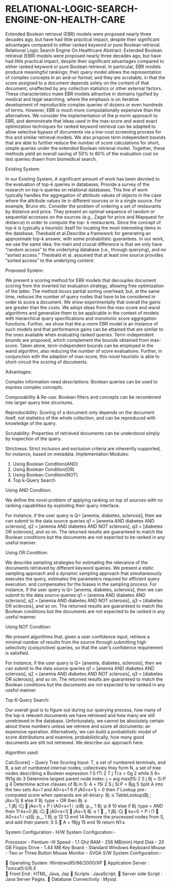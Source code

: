 # RELATIONAL-LOGIC-SEARCH-ENGINE-ON-HEALTH-CARE
Extended Boolean retrieval (EBR) models were proposed nearly three decades ago, but have had little practical impact, despite their significant advantages compared to either ranked keyword or pure Boolean retrieval. 
Relational Logic Search Engine On Healthcare 
Abstract:
Extended Boolean retrieval (EBR) models were proposed nearly three decades ago, but have had little practical impact, despite their significant advantages compared to either ranked keyword or pure Boolean retrieval. In particular, EBR models produce meaningful rankings; their query model allows the representation of complex concepts in an and–or format; and they are scrutable, in that the score assigned to a document depends solely on the content of that document, unaffected by any collection statistics or other external factors. These characteristics make EBR models attractive in domains typified by medical and legal searching, where the emphasis is on iterative development of reproducible complex queries of dozens or even hundreds of terms. However, EBR is much more computationally expensive than the alternatives. We consider the implementation of the p-norm approach to EBR, and demonstrate that ideas used in the max-score and wand exact optimization techniques for ranked keyword retrieval can be adapted to allow selective bypass of documents via a low-cost screening process for this and similar retrieval models. We also propose term independent bounds that are able to further reduce the number of score calculations for short, simple queries under the extended Boolean retrieval model. Together, these methods yield an overall saving of 50% to 80% of the evaluation cost on test queries drawn from biomedical search.

Existing System:

In our Existing System, A significant amount of work has been devoted to the evaluation of top-k queries in databases. Provide a survey of the research on top-k queries on relational databases. This line of work typically handles the aggregation of attribute values of objects in the case where the attribute values lie in different sources or in a single source. For example, Bruno etc. Consider the problem of ordering a set of restaurants by distance and price. They present an optimal sequence of random or sequential accesses on the sources (e.g., Zagat for price and Mapquest for distance) in order to compute the top- k restaurants. Since the concept of top-k is typically a heuristic itself for locating the most interesting items in the database, Theobald et al.Describe a framework for generating an approximate top-k answer, with some probabilistic guarantees. In our work, we use the same idea; the main and crucial difference is that we only have “random access” to the underlying database (i.e., through querying), and no “sorted access.” Theobald et al. assumed that at least one source provides “sorted access” to the underlying content.


Proposed System:

We present a scoring method for EBR models that decouples document scoring from the inverted list evaluation strategy, allowing free optimization of the latter. The method incurs partial sorting overhead, but, at the same time, reduces the number of query nodes that have to be considered in order to score a document. We show experimentally that overall the gains are greater than the costs.
 We adopt ideas from the max-score and wand algorithms and generalize them to be applicable in the context of models with hierarchical query specifications and monotonic score aggregation functions. Further, we show that the p-norm EBR model is an instance of such models and that performance gains can be attained that are similar to the ones available
when evaluating ranked queries.
Term-independent bounds are proposed, which complement the bounds obtained from max-score. Taken alone, term-independent bounds can be employed in the wand algorithm, also reducing the number of score evaluations. Further, in conjunction with the adaption of max-score, this novel heuristic is able to short-circuit the scoring of documents.

Advantages:

Complex information need descriptions: Boolean queries can be used to express complex concepts.

Composability & Re-use: Boolean filters and concepts can be recombined into larger query tree structures.

Reproducibility: Scoring of a document only depends on the document itself, not statistics of the whole collection, and can be reproduced with knowledge of the query.

Scrutability: Properties of retrieved documents can be understood simply by inspection of the query.

Strictness: Strict inclusion and exclusion criteria are inherently supported, for instance, based on metadata.
Implementation Modules:

1.	Using Boolean Condition(AND)
2.	Using Boolean Condition(OR)
3.	Using Boolean Condition(NOT)
4.	Top k-Query Search


Using AND Condition:

We define the novel problem of applying ranking on top of sources with no ranking capabilities by exploiting their query interface.

For instance, if the user query is Q= [anemia, diabetes, sclerosis], then we can submit to the data source queries q1 = [anemia AND diabetes AND sclerosis], q2 = [anemia AND diabetes AND NOT sclerosis], q3 = [diabetes OR sclerosis], and so on. The returned results are guaranteed to match the Boolean conditions but the documents are not expected to be ranked in any useful manner.

Using OR Condition:

We describe sampling strategies for estimating the relevance of the documents retrieved by different keyword queries. We present a static sampling approach and a dynamic sampling approach that simultaneously executes the query, estimates the parameters required for efficient query execution, and compensates for the biases in the sampling process.
For instance, if the user query is Q= [anemia, diabetes, sclerosis], then we can submit to the data source queries q1 = [anemia AND diabetes AND sclerosis], q2 = [anemia AND diabetes AND NOT sclerosis], q3 = [diabetes OR sclerosis], and so on. The returned results are guaranteed to match the Boolean conditions but the documents are not expected to be ranked in any useful manner.

Using NOT Condition:

We present algorithms that, given a user confidence input, retrieve a minimal number of results from the source through submitting high selectivity (conjunctive) queries, so that the user’s confidence requirement is satisfied.

For instance, if the user query is Q= [anemia, diabetes, sclerosis], then we can submit to the data source queries q1 = [anemia AND diabetes AND sclerosis], q2 = [anemia AND diabetes AND NOT sclerosis], q3 = [diabetes OR sclerosis], and so on. The returned results are guaranteed to match the Boolean conditions but the documents are not expected to be ranked in any useful manner.

Top K-Query Search:

Our overall goal is to figure out during our querying process, how many of the top-k relevant documents we have retrieved and how many are still unretrieved in the database. Unfortunately, we cannot be absolutely certain about these numbers unless we retrieve and score all documents: an expensive operation. Alternatively, we can build a probabilistic model of score distributions and examine, probabilistically, how many good documents are still not retrieved. We describe our approach here.



Algorithm used:

CalcScore() – Query Tree Scoring
Input: T, a set of numbered terminals, and B, a set of numbered
internal nodes; collectively they form N, a set of tree
nodes describing a Boolean expression
1 S   fTi 2 T j Ti:s > 0g
2 while S 6= fN1g do
3 Determine largest parent node index:
j = arg maxjfSi 2 S j Bj = Si:P g
4 Determine active clauses of Bj in S:
A = fSi 2 S j Si:P = Bjg
5 Split A into the two sets As=1 and A0<s<1
6 if jA0<s<1j = 0 then
7 Lookup pre-computed score when operands are
all-binary:
Bj :s   TableLookup(Bj ; jAs=1j)
8 else if Bj :type = OR then
Bj :s  
_
1
jBj :Cj
􀀀
jAs=1j +
P
i (A0<s<1
i :s)Bj :p__ 1
Bj :p
9
10 else if Bj :type = AND then
11 ks=0   jBj :Cj 􀀀 jA0<s<1j 􀀀 jAs=1j
Bj :s   1 􀀀
_
1
jBj :Cj
􀀀
ks=0 +
P
i (1 􀀀 A0<s<1
i :s)Bj :p__ 1
Bj :p
12
13 end
14 Remove the processed nodes from S, and add their parent:
S   S 􀀀 A + fBjg
15 end
16 return N1:s



System Configuration:-
H/W System Configuration:-

Processor               -    Pentium –III
Speed                                -    1.1 Ghz
RAM                                 -    256 MB(min)
Hard Disk                          -   20 GB
Floppy Drive                     -    1.44 MB
Key Board                         -    Standard Windows Keyboard
Mouse                                -    Two or Three Button Mouse
Monitor                              -    SVGA
 S/W System Configuration:-
 
	Operating System            :Windows95/98/2000/XP 
	Application  Server    :   Tomcat5.0/6.X                               		
	Front End                          :   HTML, Java, Jsp
	 Scripts                                :   JavaScript.
	Server side Script             :   Java Server Pages.
	Database Connectivity      :   Mysql.


